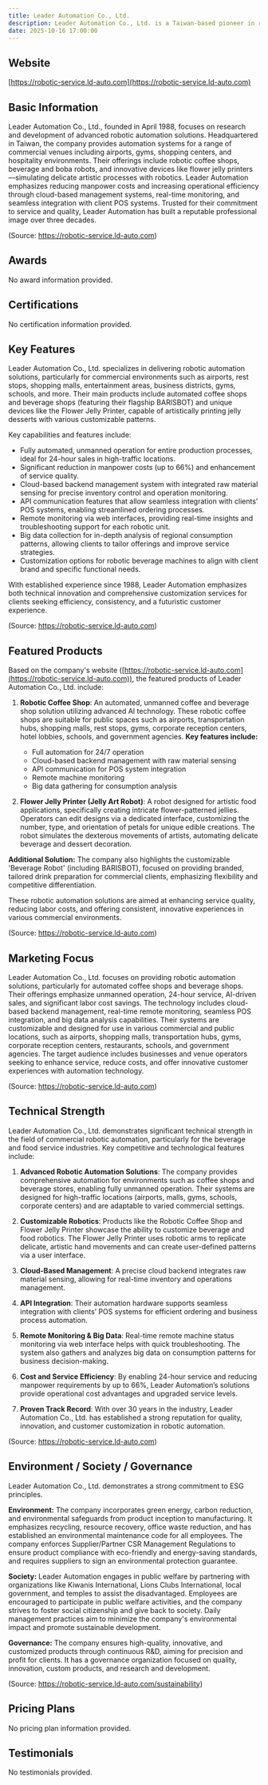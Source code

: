 ```yaml
---
title: Leader Automation Co., Ltd.
description: Leader Automation Co., Ltd. is a Taiwan-based pioneer in robotic automation solutions, specializing in automated coffee shops, boba machines, and customized robotic systems for commercial spaces. With over 30 years of experience, the company delivers innovative unmanned operation technology, AI-driven products, and backend cloud management to optimize service quality and operational efficiency across airports, shopping malls, gyms, hotels, and more.
date: 2025-10-16 17:00:00
---
```


## Website

[https://robotic-service.ld-auto.com](https://robotic-service.ld-auto.com)

## Basic Information

Leader Automation Co., Ltd., founded in April 1988, focuses on research and development of advanced robotic automation solutions. Headquartered in Taiwan, the company provides automation systems for a range of commercial venues including airports, gyms, shopping centers, and hospitality environments. Their offerings include robotic coffee shops, beverage and boba robots, and innovative devices like flower jelly printers—simulating delicate artistic processes with robotics. Leader Automation emphasizes reducing manpower costs and increasing operational efficiency through cloud-based management systems, real-time monitoring, and seamless integration with client POS systems. Trusted for their commitment to service and quality, Leader Automation has built a reputable professional image over three decades.

(Source: https://robotic-service.ld-auto.com)

## Awards

No award information provided.

## Certifications

No certification information provided.

## Key Features

Leader Automation Co., Ltd. specializes in delivering robotic automation solutions, particularly for commercial environments such as airports, rest stops, shopping malls, entertainment areas, business districts, gyms, schools, and more. Their main products include automated coffee shops and beverage shops (featuring their flagship BARISBOT) and unique devices like the Flower Jelly Printer, capable of artistically printing jelly desserts with various customizable patterns.

Key capabilities and features include:

- Fully automated, unmanned operation for entire production processes, ideal for 24-hour sales in high-traffic locations.
- Significant reduction in manpower costs (up to 66%) and enhancement of service quality.
- Cloud-based backend management system with integrated raw material sensing for precise inventory control and operation monitoring.
- API communication features that allow seamless integration with clients’ POS systems, enabling streamlined ordering processes.
- Remote monitoring via web interfaces, providing real-time insights and troubleshooting support for each robotic unit.
- Big data collection for in-depth analysis of regional consumption patterns, allowing clients to tailor offerings and improve service strategies.
- Customization options for robotic beverage machines to align with client brand and specific functional needs.

With established experience since 1988, Leader Automation emphasizes both technical innovation and comprehensive customization services for clients seeking efficiency, consistency, and a futuristic customer experience.

(Source: https://robotic-service.ld-auto.com)

## Featured Products

Based on the company's website ([https://robotic-service.ld-auto.com](https://robotic-service.ld-auto.com)), the featured products of Leader Automation Co., Ltd. include:

1. **Robotic Coffee Shop**: An automated, unmanned coffee and beverage shop solution utilizing advanced AI technology. These robotic coffee shops are suitable for public spaces such as airports, transportation hubs, shopping malls, rest stops, gyms, corporate reception centers, hotel lobbies, schools, and government agencies.
   **Key features include:**
   - Full automation for 24/7 operation
   - Cloud-based backend management with raw material sensing
   - API communication for POS system integration
   - Remote machine monitoring
   - Big data gathering for consumption analysis

2. **Flower Jelly Printer (Jelly Art Robot)**: A robot designed for artistic food applications, specifically creating intricate flower-patterned jellies. Operators can edit designs via a dedicated interface, customizing the number, type, and orientation of petals for unique edible creations. The robot simulates the dexterous movements of artists, automating delicate beverage and dessert decoration.

**Additional Solution:** The company also highlights the customizable 'Beverage Robot' (including BARISBOT), focused on providing branded, tailored drink preparation for commercial clients, emphasizing flexibility and competitive differentiation.

These robotic automation solutions are aimed at enhancing service quality, reducing labor costs, and offering consistent, innovative experiences in various commercial environments.

(Source: https://robotic-service.ld-auto.com)

## Marketing Focus

Leader Automation Co., Ltd. focuses on providing robotic automation solutions, particularly for automated coffee shops and beverage shops. Their offerings emphasize unmanned operation, 24-hour service, AI-driven sales, and significant labor cost savings. The technology includes cloud-based backend management, real-time remote monitoring, seamless POS integration, and big data analysis capabilities. Their systems are customizable and designed for use in various commercial and public locations, such as airports, shopping malls, transportation hubs, gyms, corporate reception centers, restaurants, schools, and government agencies. The target audience includes businesses and venue operators seeking to enhance service, reduce costs, and offer innovative customer experiences with automation technology.

(Source: https://robotic-service.ld-auto.com)

## Technical Strength

Leader Automation Co., Ltd. demonstrates significant technical strength in the field of commercial robotic automation, particularly for the beverage and food service industries. Key competitive and technological features include:

1. **Advanced Robotic Automation Solutions**: The company provides comprehensive automation for environments such as coffee shops and beverage stores, enabling fully unmanned operation. Their systems are designed for high-traffic locations (airports, malls, gyms, schools, corporate centers) and are adaptable to varied commercial settings.

2. **Customizable Robotics**: Products like the Robotic Coffee Shop and Flower Jelly Printer showcase the ability to customize beverage and food robotics. The Flower Jelly Printer uses robotic arms to replicate delicate, artistic hand movements and can create user-defined patterns via a user interface.

3. **Cloud-Based Management**: A precise cloud backend integrates raw material sensing, allowing for real-time inventory and operations management.

4. **API Integration**: Their automation hardware supports seamless integration with clients’ POS systems for efficient ordering and business process automation.

5. **Remote Monitoring & Big Data**: Real-time remote machine status monitoring via web interface helps with quick troubleshooting. The system also gathers and analyzes big data on consumption patterns for business decision-making.

6. **Cost and Service Efficiency**: By enabling 24-hour service and reducing manpower requirements by up to 66%, Leader Automation’s solutions provide operational cost advantages and upgraded service levels.

7. **Proven Track Record**: With over 30 years in the industry, Leader Automation Co., Ltd. has established a strong reputation for quality, innovation, and customer customization in robotic automation.

(Source: https://robotic-service.ld-auto.com)

## Environment / Society / Governance

Leader Automation Co., Ltd. demonstrates a strong commitment to ESG principles.

**Environment:**
The company incorporates green energy, carbon reduction, and environmental safeguards from product inception to manufacturing. It emphasizes recycling, resource recovery, office waste reduction, and has established an environmental maintenance code for all employees. The company enforces Supplier/Partner CSR Management Regulations to ensure product compliance with eco-friendly and energy-saving standards, and requires suppliers to sign an environmental protection guarantee.

**Society:**
Leader Automation engages in public welfare by partnering with organizations like Kiwanis International, Lions Clubs International, local government, and temples to assist the disadvantaged. Employees are encouraged to participate in public welfare activities, and the company strives to foster social citizenship and give back to society. Daily management practices aim to minimize the company's environmental impact and promote sustainable development.

**Governance:**
The company ensures high-quality, innovative, and customized products through continuous R&D, aiming for precision and profit for clients. It has a governance organization focused on quality, innovation, custom products, and research and development.

(Source: https://robotic-service.ld-auto.com/sustainability)

## Pricing Plans

No pricing plan information provided.

## Testimonials

No testimonials provided.